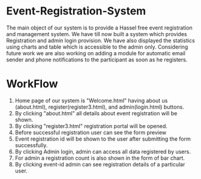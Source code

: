 # Event-Registration-System
The main object of our system is to provide a Hassel free event registration and management system. We have till now built a system which provides Registration and admin login provision. We have also displayed the statistics using charts and table which is accessible to the admin only.  Considering future work we are also working on adding a module for automatic email sender and phone notifications to the participant as soon as he registers.

# WorkFlow
1. Home page of our system is "Welcome.html" having about us (about.html), register(register3.html), and admin(login.html) buttons. 
2. By clicking "about.html" all details about event registration will be shown. 
3. By clicking "register3.html" registration portal will be opened.
4. Before successful registration user can see the form preview
5. Event registration id will be shown to the user after submitting the form successfully.
6. By clicking Admin login, admin can access all data registered by users. 
7. For admin a registration count is also shown in the form of bar chart.
8. By clicking event-id admin can see registration details of a particular user.

